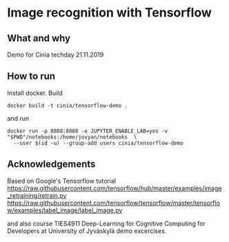 # Image recognition with Tensorflow

## What and why

Demo for Cinia techday 21.11.2019

## How to run

Install docker. Build

```
docker build -t cinia/tensorflow-demo .
```

and run

```
docker run -p 8888:8888 -e JUPYTER_ENABLE_LAB=yes -v "$PWD"/notebooks:/home/jovyan/notebooks  \
  --user $(id -u) --group-add users cinia/tensorflow-demo
```

## Acknowledgements

Based on Google's Tensorflow tutorial
https://raw.githubusercontent.com/tensorflow/hub/master/examples/image_retraining/retrain.py
https://raw.githubusercontent.com/tensorflow/tensorflow/master/tensorflow/examples/label_image/label_image.py

and also course TIES4911 Deep-Learning for Cognitive Computing for Developers at University of Jyväskylä demo excercises.
